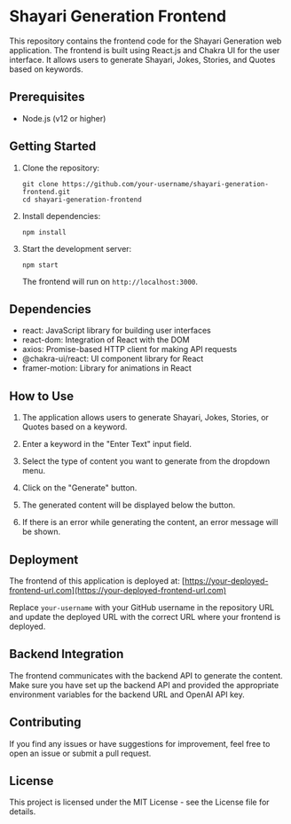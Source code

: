 # Shayari Generation Frontend

This repository contains the frontend code for the Shayari Generation web application. The frontend is built using React.js and Chakra UI for the user interface. It allows users to generate Shayari, Jokes, Stories, and Quotes based on keywords.

## Prerequisites

- Node.js (v12 or higher)

## Getting Started

1. Clone the repository:

    ```
    git clone https://github.com/your-username/shayari-generation-frontend.git
    cd shayari-generation-frontend
    ```

2. Install dependencies:

    ```
    npm install
    ```


3. Start the development server:

    ```
    npm start
    ```


    The frontend will run on `http://localhost:3000`.

## Dependencies

- react: JavaScript library for building user interfaces
- react-dom: Integration of React with the DOM
- axios: Promise-based HTTP client for making API requests
- @chakra-ui/react: UI component library for React
- framer-motion: Library for animations in React

## How to Use

1. The application allows users to generate Shayari, Jokes, Stories, or Quotes based on a keyword.

2. Enter a keyword in the "Enter Text" input field.

3. Select the type of content you want to generate from the dropdown menu.

4. Click on the "Generate" button.

5. The generated content will be displayed below the button.

6. If there is an error while generating the content, an error message will be shown.

## Deployment

The frontend of this application is deployed at: [https://your-deployed-frontend-url.com](https://your-deployed-frontend-url.com)

Replace `your-username` with your GitHub username in the repository URL and update the deployed URL with the correct URL where your frontend is deployed.

## Backend Integration

The frontend communicates with the backend API to generate the content. Make sure you have set up the backend API and provided the appropriate environment variables for the backend URL and OpenAI API key.

## Contributing

If you find any issues or have suggestions for improvement, feel free to open an issue or submit a pull request.

## License

This project is licensed under the MIT License - see the License file for details.



